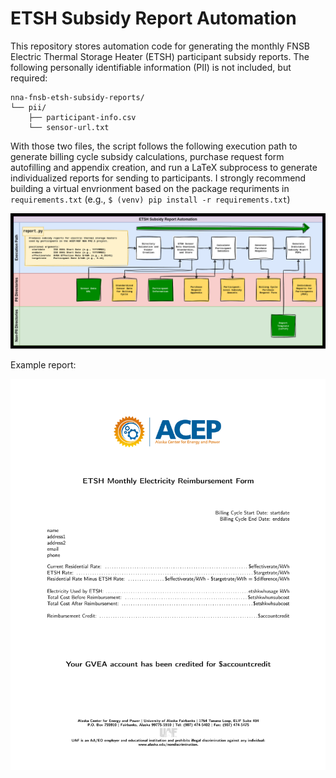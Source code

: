 # ETSH Subsidy Report Automation
This repository stores automation code for generating the monthly FNSB Electric Thermal Storage Heater (ETSH) participant subsidy reports. The following personally identifiable information (PII) is not included, but required:
```
nna-fnsb-etsh-subsidy-reports/
└── pii/
    ├── participant-info.csv
    └── sensor-url.txt
```
With those two files, the script follows the following execution path to generate billing cycle subsidy calculations, purchase request form autofilling and appendix creation, and run a LaTeX subprocess to generate individualized reports for sending to participants. I strongly recommend building a virtual envrionment based on the package requriments in `requirements.txt` (e.g., `$ (venv) pip install -r requirements.txt`)

![program diagram](diagram.png)

Example report:

![example report](report-template.png)
